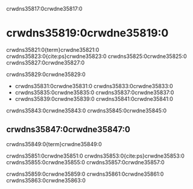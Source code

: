 crwdns35817:0crwdne35817:0
# crwdns35819:0crwdne35819:0

crwdns35821:0{term}crwdne35821:0 crwdns35823:0{cite:ps}crwdne35823:0 crwdns35825:0crwdne35825:0 crwdns35827:0crwdne35827:0

crwdns35829:0crwdne35829:0  
<!-- Welcome more examples here! -->
- crwdns35831:0crwdne35831:0 crwdns35833:0crwdne35833:0
- crwdns35835:0crwdne35835:0 crwdns35837:0crwdne35837:0
- crwdns35839:0crwdne35839:0 crwdns35841:0crwdne35841:0

crwdns35843:0crwdne35843:0 crwdns35845:0crwdne35845:0

## crwdns35847:0crwdne35847:0

crwdns35849:0{term}crwdne35849:0

crwdns35851:0crwdne35851:0 crwdns35853:0{cite:ps}crwdne35853:0 crwdns35855:0crwdne35855:0 crwdns35857:0crwdne35857:0

crwdns35859:0crwdne35859:0 crwdns35861:0crwdne35861:0 crwdns35863:0crwdne35863:0
